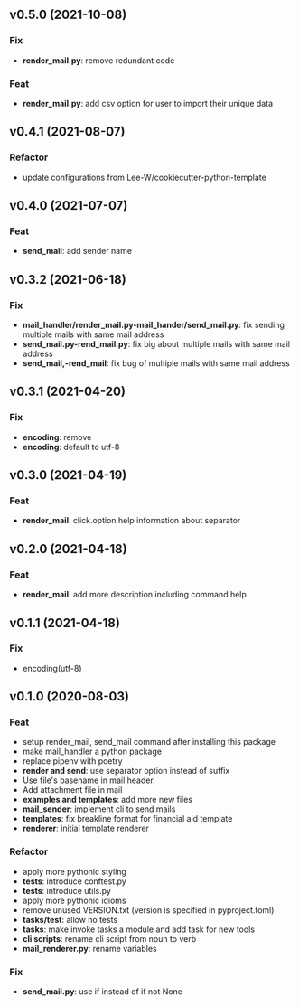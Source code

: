 
## v0.5.0 (2021-10-08)

### Fix

- **render_mail.py**: remove redundant code

### Feat

- **render_mail.py**: add csv option for user to import their unique data

## v0.4.1 (2021-08-07)

### Refactor

- update configurations from  Lee-W/cookiecutter-python-template

## v0.4.0 (2021-07-07)

### Feat

- **send_mail**: add sender name

## v0.3.2 (2021-06-18)

### Fix

- **mail_handler/render_mail.py-mail_hander/send_mail.py**: fix sending multiple mails with same mail address
- **send_mail.py-rend_mail.py**: fix big about multiple mails with same mail address
- **send_mail,-rend_mail**: fix bug of multiple mails with same mail address

## v0.3.1 (2021-04-20)

### Fix

- **encoding**: remove
- **encoding**: default to utf-8

## v0.3.0 (2021-04-19)

### Feat

- **render_mail**: click.option help information about separator

## v0.2.0 (2021-04-18)

### Feat

- **render_mail**: add more description including command help

## v0.1.1 (2021-04-18)

### Fix

- encoding(utf-8)

## v0.1.0 (2020-08-03)

### Feat

- setup render_mail, send_mail command after installing this package
- make mail_handler a python package
- replace pipenv with poetry
- **render and send**: use separator option instead of suffix
- Use file's basename in mail header.
- Add attachment file in mail
- **examples and templates**: add more new files
- **mail_sender**: implement cli to send mails
- **templates**: fix breakline format for financial aid template
- **renderer**: initial template renderer

### Refactor

- apply more pythonic styling
- **tests**: introduce conftest.py
- **tests**: introduce utils.py
- apply more pythonic idioms
- remove unused VERSION.txt (version is specified in pyproject.toml)
- **tasks/test**: allow no tests
- **tasks**: make invoke tasks a module and add task for new tools
- **cli scripts**: rename cli script from noun to verb
- **mail_renderer.py**: rename variables

### Fix

- **send_mail.py**: use if instead of if not None
